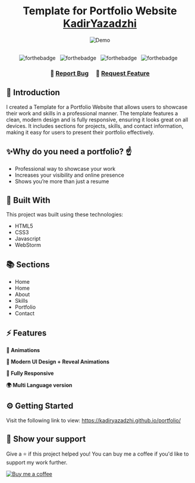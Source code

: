 <h1 align="center">
  Template for Portfolio Website<br/>
  <a href="https://kadiryazadzhi.github.io/portfolio/" target="_blank">KadirYazadzhi</a>
</h1>
<div align="center">
  <img alt="Demo" src="Image/MyWebsite Image for Github.png" />
</div>

<br/>

<center>

<div align="center">
  
![forthebadge](https://img.shields.io/badge/HTML5-E34F26?style=for-the-badge&logo=html5&logoColor=white) &nbsp;
![forthebadge](https://img.shields.io/badge/CSS3-1572B6?style=for-the-badge&logo=css3&logoColor=white) &nbsp;
![forthebadge](https://img.shields.io/badge/JavaScript-F7DF1E?style=for-the-badge&logo=javascript&logoColor=black) &nbsp;
![forthebadge](https://img.shields.io/badge/WebStorm-000000?style=for-the-badge&logo=WebStorm&logoColor=white) &nbsp;

</div>


</center>

<h3 align="center">
    🔹
    <a href="https://kadiryazadzhi.github.io/portfolio/index.html#contact">Report Bug</a> &nbsp; &nbsp;
    🔹
    <a href="https://kadiryazadzhi.github.io/portfolio/index.html#contact">Request Feature</a>
</h3>

## 📖 Introduction
I created a Template for a Portfolio Website that allows users to showcase their work and skills in a professional manner. The template features a clean, modern design and is fully responsive, ensuring it looks great on all devices. It includes sections for projects, skills, and contact information, making it easy for users to present their portfolio effectively.


## ✨Why do you need a portfolio? ☝️

- Professional way to showcase your work
- Increases your visibility and online presence
- Shows you’re more than just a resume


## 🔨 Built With
This project was built using these technologies:
- HTML5
- CSS3
- Javascript
- WebStorm


## 📚 Sections
- Home
- Home
- About
- Skills
- Portfolio
- Contact


## ⚡ Features
**📖 Animations** <br>

**🎨 Modern UI Design + Reveal Animations** <br>

**📱 Fully Responsive** <br>

**🌍 Multi Language version**


## ⚙️ Getting Started
Visit the following link to view: https://kadiryazadzhi.github.io/portfolio/


## 🙏 Show your support
Give a ⭐️ if this project helped you! You can buy me a coffee if you'd like to support my work further.

<a href="https://www.buymeacoffee.com/kadiryazadzhi" rel="nofollow">
<img src="https://img.buymeacoffee.com/button-api/?text=Buy me a coffee&amp;emoji=☕&amp;slug=kadiryazadzhi&amp;button_colour=FFDD00&amp;font_colour=ffffff&amp;font_family=Cookie&amp;outline_colour=000000&amp;coffee_colour=FFDD00" alt="Buy me a coffee" style="max-width:100%;">
  </a>
